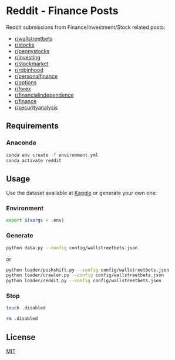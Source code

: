 # Reddit - Finance Posts
Reddit submissions from Finance/Investment/Stock related posts:
- [r/wallstreetbets](https://reddit.com/r/wallstreetbets)
- [r/stocks](https://reddit.com/r/stocks)
- [r/pennystocks](https://reddit.com/r/pennystocks)
- [r/investing](https://reddit.com/r/investing)
- [r/stockmarket](https://reddit.com/r/stockmarket)
- [r/robinhood](https://reddit.com/r/robinhood)
- [r/personalfinance](https://reddit.com/r/personalfinance)
- [r/options](https://reddit.com/r/options)
- [r/forex](https://reddit.com/r/forex)
- [r/financialindependence](https://reddit.com/r/financialindependence)
- [r/finance](https://reddit.com/r/finance)
- [r/securityanalysis](https://reddit.com/r/securityanalysis)

## Requirements

### Anaconda
```sh
conda env create -f environment.yml
conda activate reddit
```

## Usage
Use the dataset available at [Kaggle](https://www.kaggle.com/leukipp/reddit-finance-data) or generate your own one:

### Environment
```sh
export $(xargs < .env)
```

### Generate
```sh
python data.py --config config/wallstreetbets.json
```
or
```sh
python loader/pushshift.py --config config/wallstreetbets.json
python loader/crawler.py --config config/wallstreetbets.json
python loader/reddit.py --config config/wallstreetbets.json
```

### Stop
```sh
touch .disabled
```

```sh
rm .disabled
```

## License
[MIT](https://github.com/leukipp/RedditFinanceData/blob/master/LICENSE.md)